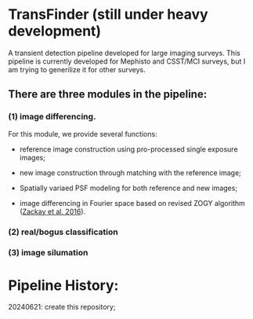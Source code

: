# TransFinder (still under heavy development)

A transient detection pipeline developed for large imaging surveys. This pipeline is currently developed for Mephisto and CSST/MCI surveys, but I am trying to generilize it for other surveys.

## There are three modules in the pipeline: 
### (1) image differencing. 
For this module, we provide several functions: 
* reference image construction using pro-processed single exposure images; 

* new image construction through matching with the reference image; 

* Spatially variaed PSF modeling for both reference and new images; 

* image differencing in Fourier space based on revised ZOGY algorithm ([Zackay et al. 2016](https://ui.adsabs.harvard.edu/abs/2016ApJ...830...27Z/abstract)).

### (2) real/bogus classification

### (3) image silumation



Pipeline History:
===================
20240621: create this repository;
